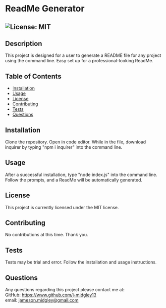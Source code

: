 # ReadMe Generator

  ##  ![License: MIT](https://img.shields.io/badge/License-MIT-informational?style=for-the-badge&logo=appveyor.svg)

## Description  

This project is designed for a user to generate a README file for any project using the command line. Easy set up for a professional-looking ReadMe.  

## Table of Contents  

* [Installation](#installation)  
* [Usage](#usage)  
* [License](#license)  
* [Contributing](#contributing)  
* [Tests](#tests)  
* [Questions](#questions)  

## Installation  

Clone the repository. Open in code editor. While in the file, download inquirer by typing "npm i inquirer" into the command line.  

## Usage  

After a successful installation, type "node index.js" into the command line. Follow the prompts, and a ReadMe will be automatically generated.  

## License  

This project is currently licensed under the MIT license.  

## Contributing  

No contributions at this time. Thank you.  

## Tests  

Tests may be trial and error. Follow the installation and usage instructions.  

## Questions  

Any questions regarding this project please contact me at:  
GitHub: https://www.github.com/j-midgley13  
email: jameson.midgley@gmail.com
